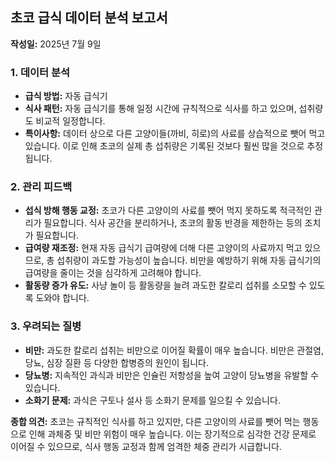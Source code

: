 ## 초코 급식 데이터 분석 보고서

**작성일:** 2025년 7월 9일

### 1. 데이터 분석

- **급식 방법:** 자동 급식기
- **식사 패턴:** 자동 급식기를 통해 일정 시간에 규칙적으로 식사를 하고 있으며, 섭취량도 비교적 일정합니다.
- **특이사항:** 데이터 상으로 다른 고양이들(까비, 히로)의 사료를 상습적으로 뺏어 먹고 있습니다. 이로 인해 초코의 실제 총 섭취량은 기록된 것보다 훨씬 많을 것으로 추정됩니다.

### 2. 관리 피드백

- **섭식 방해 행동 교정:** 초코가 다른 고양이의 사료를 뺏어 먹지 못하도록 적극적인 관리가 필요합니다. 식사 공간을 분리하거나, 초코의 활동 반경을 제한하는 등의 조치가 필요합니다.
- **급여량 재조정:** 현재 자동 급식기 급여량에 더해 다른 고양이의 사료까지 먹고 있으므로, 총 섭취량이 과도할 가능성이 높습니다. 비만을 예방하기 위해 자동 급식기의 급여량을 줄이는 것을 심각하게 고려해야 합니다.
- **활동량 증가 유도:** 사냥 놀이 등 활동량을 늘려 과도한 칼로리 섭취를 소모할 수 있도록 도와야 합니다.

### 3. 우려되는 질병

- **비만:** 과도한 칼로리 섭취는 비만으로 이어질 확률이 매우 높습니다. 비만은 관절염, 당뇨, 심장 질환 등 다양한 합병증의 원인이 됩니다.
- **당뇨병:** 지속적인 과식과 비만은 인슐린 저항성을 높여 고양이 당뇨병을 유발할 수 있습니다.
- **소화기 문제:** 과식은 구토나 설사 등 소화기 문제를 일으킬 수 있습니다.

**종합 의견:** 초코는 규칙적인 식사를 하고 있지만, 다른 고양이의 사료를 뺏어 먹는 행동으로 인해 과체중 및 비만 위험이 매우 높습니다. 이는 장기적으로 심각한 건강 문제로 이어질 수 있으므로, 식사 행동 교정과 함께 엄격한 체중 관리가 시급합니다.